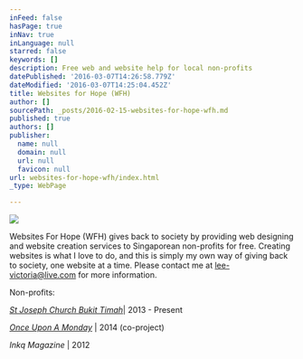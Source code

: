 ```yaml
---
inFeed: false
hasPage: true
inNav: true
inLanguage: null
starred: false
keywords: []
description: Free web and website help for local non-profits
datePublished: '2016-03-07T14:26:58.779Z'
dateModified: '2016-03-07T14:25:04.452Z'
title: Websites for Hope (WFH)
author: []
sourcePath: _posts/2016-02-15-websites-for-hope-wfh.md
published: true
authors: []
publisher:
  name: null
  domain: null
  url: null
  favicon: null
url: websites-for-hope-wfh/index.html
_type: WebPage

---
```

![](https://the-grid-user-content.s3-us-west-2.amazonaws.com/6544f729-ad12-481a-b8c9-c88e2e7c6c8e.png)

Websites For Hope (WFH) gives back to society by providing web designing and website creation services to Singaporean non-profits for free. Creating websites is what I love to do, and this is simply my own way of giving back to society, one website at a time. Please contact me at [lee-victoria@live.com][0] for more information.

Non-profits:

_[St Joseph Church Bukit Timah][1]_| 2013 - Present

_[Once Upon A Monday][2]_ | 2014 (co-project)

_Inkq Magazine_ | 2012

[0]: mailto:lee-victoria@live.com
[1]: http://stjoseph-bt.org.sg/
[2]: http://www.onceuponamonday.org/
